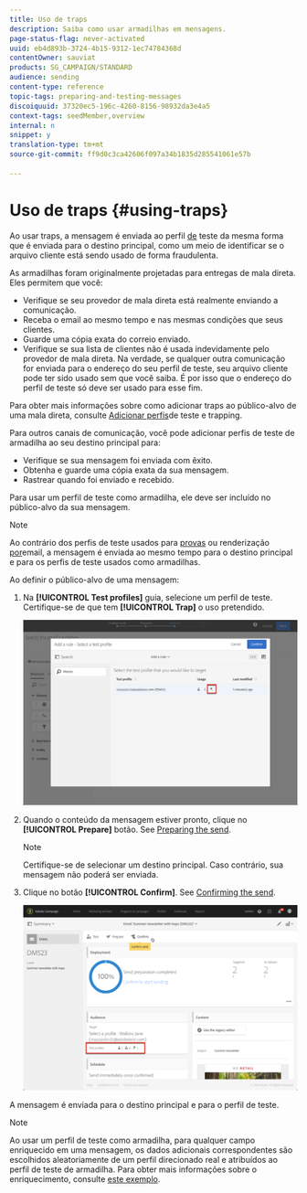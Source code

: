 ```yaml
---
title: Uso de traps
description: Saiba como usar armadilhas em mensagens.
page-status-flag: never-activated
uuid: eb4d893b-3724-4b15-9312-1ec74784368d
contentOwner: sauviat
products: SG_CAMPAIGN/STANDARD
audience: sending
content-type: reference
topic-tags: preparing-and-testing-messages
discoiquuid: 37320ec5-196c-4260-8156-98932da3e4a5
context-tags: seedMember,overview
internal: n
snippet: y
translation-type: tm+mt
source-git-commit: ff9d0c3ca42606f097a34b1835d285541061e57b

---
```



# Uso de traps {#using-traps}

Ao usar traps, a mensagem é enviada ao perfil [de](../../audiences/using/managing-test-profiles.md) teste da mesma forma que é enviada para o destino principal, como um meio de identificar se o arquivo cliente está sendo usado de forma fraudulenta.

As armadilhas foram originalmente projetadas para entregas de mala direta. Eles permitem que você:

* Verifique se seu provedor de mala direta está realmente enviando a comunicação.
* Receba o email ao mesmo tempo e nas mesmas condições que seus clientes.
* Guarde uma cópia exata do correio enviado.
* Verifique se sua lista de clientes não é usada indevidamente pelo provedor de mala direta. Na verdade, se qualquer outra comunicação for enviada para o endereço do seu perfil de teste, seu arquivo cliente pode ter sido usado sem que você saiba. É por isso que o endereço do perfil de teste só deve ser usado para esse fim.

Para obter mais informações sobre como adicionar traps ao público-alvo de uma mala direta, consulte [Adicionar perfis](../../channels/using/defining-the-direct-mail-audience.md#adding-test-and-trap-profiles)de teste e trapping.

Para outros canais de comunicação, você pode adicionar perfis de teste de armadilha ao seu destino principal para:

* Verifique se sua mensagem foi enviada com êxito.
* Obtenha e guarde uma cópia exata da sua mensagem.
* Rastrear quando foi enviado e recebido.

Para usar um perfil de teste como armadilha, ele deve ser incluído no público-alvo da sua mensagem.

>[!NOTE]
>
>Ao contrário dos perfis de teste usados para [provas](../../sending/using/sending-proofs.md) ou renderização [por](../../sending/using/email-rendering.md)email, a mensagem é enviada ao mesmo tempo para o destino principal e para os perfis de teste usados como armadilhas.

Ao definir o público-alvo de uma mensagem:

1. Na **[!UICONTROL Test profiles]** guia, selecione um perfil de teste. Certifique-se de que tem **[!UICONTROL Trap]** o uso pretendido.

   ![](assets/trap_select.png)

1. Quando o conteúdo da mensagem estiver pronto, clique no **[!UICONTROL Prepare]** botão. See [Preparing the send](../../sending/using/preparing-the-send.md).
   >[!NOTE]
   >
   >Certifique-se de selecionar um destino principal. Caso contrário, sua mensagem não poderá ser enviada.

1. Clique no botão **[!UICONTROL Confirm]**. See [Confirming the send](../../sending/using/confirming-the-send.md).

   ![](assets/trap_confirm.png)

A mensagem é enviada para o destino principal e para o perfil de teste.

>[!NOTE]
>
>Ao usar um perfil de teste como armadilha, para qualquer campo enriquecido em uma mensagem, os dados adicionais correspondentes são escolhidos aleatoriamente de um perfil direcionado real e atribuídos ao perfil de teste de armadilha. Para obter mais informações sobre o enriquecimento, consulte [este exemplo](../../automating/using/enrichment.md#example--enriching-profile-data-with-data-contained-in-a-file).
